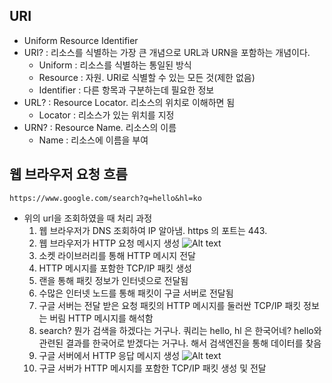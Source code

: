 ## URI
- Uniform Resource Identifier
- URI? : 리소스를 식별하는 가장 큰 개념으로 URL과 URN을 포함하는 개념이다.
    - Uniform : 리소스를 식별하는 통일된 방식
    - Resource : 자원. URI로 식별할 수 있는 모든 것(제한 없음)
    - Identifier : 다른 항목과 구분하는데 필요한 정보
- URL? : Resource Locator. 리소스의 위치로 이해하면 됨
    - Locator : 리소스가 있는 위치를 지정
- URN? : Resource Name. 리소스의 이름
    - Name : 리소스에 이름을 부여


## 웹 브라우저 요청 흐름
```https://www.google.com/search?q=hello&hl=ko``` 
- 위의 url을 조회하였을 때 처리 과정
    1. 웹 브라우저가 DNS 조회하여 IP 알아냄. https 의 포트는 443. 
    2. 웹 브라우저가 HTTP 요청 메시지 생성
    ![Alt text](image-3.png)
    3. 소켓 라이브러리를 통해 HTTP 메시지 전달
    4. HTTP 메시지를 포함한 TCP/IP 패킷 생성
    5. 랜을 통해 패킷 정보가 인터넷으로 전달됨
    6. 수많은 인터넷 노드를 통해 패킷이 구글 서버로 전달됨
    7. 구글 서버는 전달 받은 요청 패킷의 HTTP 메시지를 둘러싼 TCP/IP 패킷 정보는 버림
        HTTP 메시지를 해석함
    8.  search? 뭔가 검색을 하겠다는 거구나. 쿼리는 hello, hl 은 한국어네? hello와 관련된 결과를 한국어로 받겠다는 거구나. 해서 검색엔진을 통해 데이터를 찾음
    9. 구글 서버에서 HTTP 응답 메시지 생성
    ![Alt text](image.png)
    10. 구글 서버가 HTTP 메시지를 포함한 TCP/IP 패킷 생성 및 전달